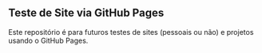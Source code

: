 ## Teste de Site via GitHub Pages

Este repositório é para futuros testes de sites (pessoais ou não) e projetos usando o GitHub Pages.
